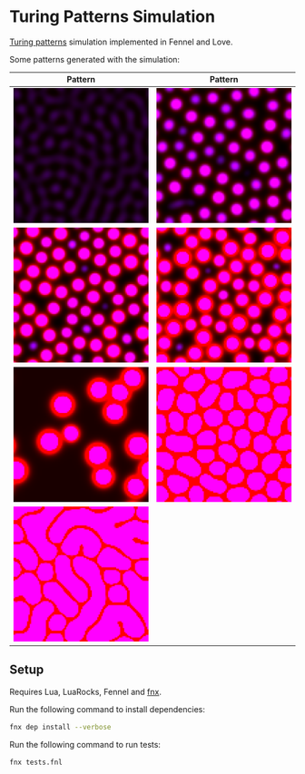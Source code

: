 # Turing Patterns Simulation

[Turing patterns](https://en.wikipedia.org/wiki/Turing_pattern) simulation
implemented in Fennel and Love.

Some patterns generated with the simulation:

| Pattern | Pattern |
|---------|---------|
| ![Pattern 1](pattern-1.png) | ![Pattern 2](pattern-2.png) |
| ![Pattern 3](pattern-3.png) | ![Pattern 4](pattern-4.png) |
| ![Pattern 5](pattern-5.png) | ![Pattern 6](pattern-6.png) |
| ![Pattern 7](pattern-7.png) | |

## Setup

Requires Lua, LuaRocks, Fennel and [fnx](https://github.com/gbaptista/fnx).

Run the following command to install dependencies:

```bash
fnx dep install --verbose
```

Run the following command to run tests:

```bash
fnx tests.fnl
```
